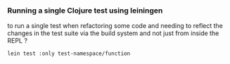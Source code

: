 
### Running a single Clojure test using leiningen

to run a single test when refactoring some code and needing to reflect the changes in the test suite via the build system and not just from inside the REPL ?

```bash 
lein test :only test-namespace/function
```
